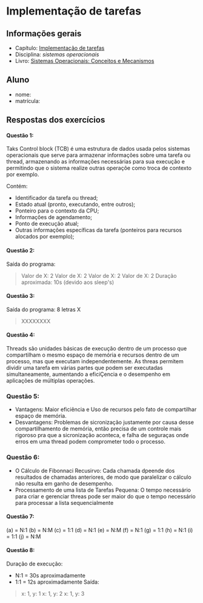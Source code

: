 # Implementação de tarefas

## Informações gerais

- Capítulo: [Implementação de tarefas](https://wiki.inf.ufpr.br/maziero/lib/exe/fetch.php?media=socm:socm-05.pdf)
- Disciplina: *sistemas operacionais*
- Livro: [Sistemas Operacionais: Conceitos e Mecanismos](https://wiki.inf.ufpr.br/maziero/doku.php?id=socm:start)

## Aluno

- nome: 
- matrícula: 

## Respostas dos exercícios

#### Questão 1: 
Taks Control block (TCB) é uma estrutura de dados usada pelos sistemas operacionais que serve para armazenar informações sobre uma tarefa ou thread, armazenando as informações necessárias para sua execução e permitindo que o sistema realize outras operaçõe como troca de contexto por exemplo. 

Contém:

- Identificador da tarefa ou thread;
- Estado atual (pronto, executando, entre outros);
- Ponteiro para o contexto da CPU;
- Informações de agendamento;
- Ponto de execução atual;
- Outras informações específicas da tarefa (ponteiros para recursos alocados por exemplo);

#### Questão 2:
Saída do programa: 
> Valor de X: 2                                      Valor de X: 2                                       Valor de X: 2                                         Valor de X: 2
Duração aproximada: 10s (devido aos sleep's)

#### Questão 3:
Saída do programa: 8 letras X
> XXXXXXXX

#### Questão 4:
Threads são unidades básicas de execução dentro de um processo que compartilham o mesmo espaço de memória e recursos dentro de um processo, mas que executam independentemente.
As threas permitem dividir uma tarefa em várias partes que podem ser executadas simultaneamente, aumentando a eficiÇencia e o desempenho em aplicações de múltiplas operações. 

### Questão 5:
- Vantagens: Maior eficiência e Uso de recursos pelo fato de compartilhar espaço de memória. 
- Desvantagens: Problemas de sicronização justamente por causa desse compartilhamento de memória, então precisa de um controle mais rigoroso pra que a sicronização aconteca, e falha de seguraças onde erros em uma thread podem comprometer todo o processo. 

### Questão 6:
- O Cálculo de Fibonnaci Recusirvo: Cada chamada dpeende dos resultados de chamadas anteriores, de modo que paralelizar o cálculo não resulta em ganho de desempenho. 
- Processamento de uma lista de Tarefas Pequena: O tempo necessário para criar e gerenciar threas pode ser maior do que o tempo necessário para processar a lista sequencialmente

#### Questão 7: 
(a) = N:1
(b) = N:M
(c) = 1:1
(d) = N:1
(e) = N:M
(f) = N:1
(g) = 1:1
(h) = N:1
(i) = 1:1
(j) = N:M

#### Questão 8:
Duração de execução: 
- N:1 = 30s aproximadamente
- 1:1 = 12s aproximadamente
Saída:
> x: 1, y: 1                                            x: 1, y: 2                                              x: 1, y: 3

